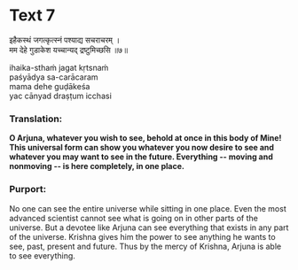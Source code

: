 # Text 7

इहैकस्थं जगत्कृत्स्नं पश्याद्य सचराचरम् ।  
मम देहे गुडाकेश यच्चान्यद् द्रष्टुमिच्छसि ॥७॥

ihaika-sthaḿ jagat kṛtsnaḿ  
paśyādya sa-carācaram  
mama dehe guḍākeśa  
yac cānyad draṣṭum icchasi



### Translation:

**O Arjuna, whatever you wish to see, behold at once in this body of Mine! This universal form can show you whatever you now desire to see and whatever you may want to see in the future. Everything -- moving and nonmoving -- is here completely, in one place.**

### Purport:

No one can see the entire universe while sitting in one place. Even the most advanced scientist cannot see what is going on in other parts of the universe. But a devotee like Arjuna can see everything that exists in any part of the universe. Krishna gives him the power to see anything he wants to see, past, present and future. Thus by the mercy of Krishna, Arjuna is able to see everything.